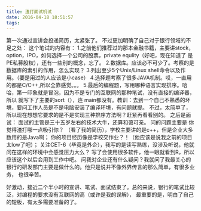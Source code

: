 ```yaml
---
title: 渣打面试机试
date: 2016-04-18 18:51:57
tags:
---
```

第一次通过宣讲会投递简历，太紧张了。
不过更加明确了自己对于银行领域的不足之处：
这个笔试的内容有：
1.之前他们推荐过的那本金融书籍，主要讲stock，option，IPO，如何选择一个公司的股票，private equlity（好吧，现在知道了
是PE私募股权），还有一些别的概念，忘了。
2.数据库。应该必不可少了。考察的是数据库的索引的作用，怎么实现？
3.列出至少5个Unix/Linux shell命令以及作用。（要是用过的人应该是小case）
4.选择题考察了很多JAVA机制。哎，一直用的都是C/C++,所以全靠感觉。。。
5.最后的编程题，写用哪种语言实现排序。哈哈，第一印象就是冒泡，因为不是专门的互联网的那种笔试，没有直接的编译器，所以
就写下了主要的sort（），连 main都没有。教训：去到一个自己不熟悉的环境，要问工作人员是不是电脑安装了编译环境，有问题就提。
不过，太简单了，所以现在想想它要求的是不是实现三种排序方法啊？赶紧再看看别的。
之后是面试：
面试的主管是三十五岁左右的技术大牛，还算和蔼可亲。
问的问题主要是
你觉得渣打哪一点吸引你？
（看了我的简历），学校主要讲的是c++，但是企业大多数用的是Java啊；
你的项目经历像是学校交作业？！（他应该是说我之前的项目太low了吧）；
关注CET-6（毕竟是外企），我写的是读写熟练，没涉及听说，他就问在这样的环境中会感觉压力大么？
写了会使用很多软件，他一眼就看到R，所以应该这个以后会用到工作中吧。
问我对企业还有什么疑问？我就问了我最关心的银行的研发部门主要是做什么的。他只是说并不像外界传言的那么简单，有很多业务，
也很辛苦。




好激动，接近二个半小时的宣讲、笔试、面试结束了。总的来说，银行的笔试比较泛，对编程的要求没有互联网的高（或许是我的误解），
最重要的是，明白了自己的短板，有太多需要准备的了。